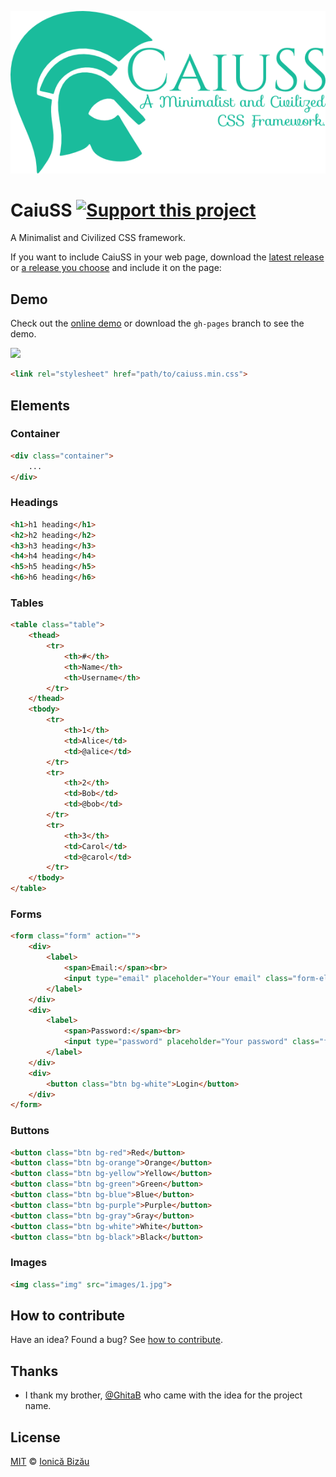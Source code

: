 [![caiuss](./logo/caiuss.png)](http://ionicabizau.github.io/CaiuSS)

# CaiuSS [![Support this project][donate-now]][paypal-donations]

A Minimalist and Civilized CSS framework.

If you want to include CaiuSS in your web page, download the [latest release](/dist) or [a release you choose](https://github.com/IonicaBizau/CaiuSS/releases) and include it on the page:

## Demo

Check out the [online demo](http://ionicabizau.github.io/CaiuSS) or download the `gh-pages` branch to see the demo.

[![](http://i.imgur.com/rfzstsM.png)](http://ionicabizau.github.io/CaiuSS)

```html
<link rel="stylesheet" href="path/to/caiuss.min.css">
```
## Elements
### Container
```html
<div class="container">
    ...
</div>
```
### Headings
```html
<h1>h1 heading</h1>
<h2>h2 heading</h2>
<h3>h3 heading</h3>
<h4>h4 heading</h4>
<h5>h5 heading</h5>
<h6>h6 heading</h6>
```
### Tables
```html
<table class="table">
    <thead>
        <tr>
            <th>#</th>
            <th>Name</th>
            <th>Username</th>
        </tr>
    </thead>
    <tbody>
        <tr>
            <th>1</th>
            <td>Alice</td>
            <td>@alice</td>
        </tr>
        <tr>
            <th>2</th>
            <td>Bob</td>
            <td>@bob</td>
        </tr>
        <tr>
            <th>3</th>
            <td>Carol</td>
            <td>@carol</td>
        </tr>
    </tbody>
</table>
```
### Forms
```html
<form class="form" action="">
    <div>
        <label>
            <span>Email:</span><br>
            <input type="email" placeholder="Your email" class="form-elm">
        </label>
    </div>
    <div>
        <label>
            <span>Password:</span><br>
            <input type="password" placeholder="Your password" class="form-elm">
        </label>
    </div>
    <div>
        <button class="btn bg-white">Login</button>
    </div>
</form>
```
### Buttons
```html
<button class="btn bg-red">Red</button>
<button class="btn bg-orange">Orange</button>
<button class="btn bg-yellow">Yellow</button>
<button class="btn bg-green">Green</button>
<button class="btn bg-blue">Blue</button>
<button class="btn bg-purple">Purple</button>
<button class="btn bg-gray">Gray</button>
<button class="btn bg-white">White</button>
<button class="btn bg-black">Black</button>
```
### Images
```html
<img class="img" src="images/1.jpg">
```

## How to contribute
Have an idea? Found a bug? See [how to contribute][contributing].

## Thanks

 - I thank my brother, [@GhitaB](https://github.com/GhitaB) who came with the idea for the project name.

## License

[MIT][license] © [Ionică Bizău][website]

[paypal-donations]: https://www.paypal.com/cgi-bin/webscr?cmd=_s-xclick&hosted_button_id=RVXDDLKKLQRJW
[donate-now]: http://i.imgur.com/6cMbHOC.png

[license]: http://showalicense.com/?fullname=Ionic%C4%83%20Biz%C4%83u%20%3Cbizauionica%40gmail.com%3E%20(http%3A%2F%2Fionicabizau.net)&year=2015#license-mit
[website]: http://ionicabizau.net
[contributing]: /CONTRIBUTING.md
[docs]: /DOCUMENTATION.md